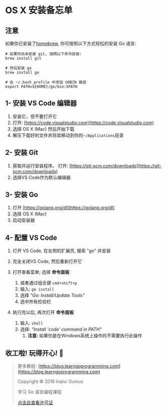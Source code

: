 # OS X 安装备忘单

## 注意

如果你已安装了[homebrew](https://brew.sh), 你可按照以下方式轻松的安装 Go 语言:

```
# 如果你尚未安装 git, 按照以下命令安装:
brew install git

# 然后安装 go
brew install go

# 在 ~/.bash_profile 中添加 GOBIN 路径
export PATH=${HOME}/go/bin:$PATH
```

## 1- 安装 VS Code 编辑器

1. 安装它，但不要打开它
2. 打开: [https://code.visualstudio.com](https://code.visualstudio.com)
3. 选择 OS X (Mac) 然后开始下载
4. 解压下载好的文件并将其移动到你的`~/Applications`目录

## 2- 安装 Git

1. 获取并运行安装程序。 打开: [https://git-scm.com/downloads](https://git-scm.com/downloads)
2. 选择VS Code作为默认编辑器

## 3- 安装 Go

1. 打开 [https://golang.org/dl](https://golang.org/dl)
2. 选择 OS X (Mac)
3. 启动安装器

## 4- 配置 VS Code

1. 打开 VS Code, 在左侧的扩展页, 搜索 "go" 并安装
2. 完全关闭VS Code, 然后重新打开它

3. 打开查看菜单; 选择 **命令面板**
    1. 或者通过组合键 `cmd+shift+p`
    2. 输入: `go install`
    3. 选择 _"Go: Install/Update Tools"_
    4. 选中所有检验栏

4. 执行完以后, 再次打开 **命令面板**
    1. 输入: `shell`
    2. 选择: _"Install 'code' command in PATH"_
        1. **注意:** 如果你是在Windows系统上操作的不需要执行此操作

## 收工啦! 玩得开心! 🤩

<div style="page-break-after: always;"></div>

> 更多教程: [https://blog.learngoprogramming.com](https://blog.learngoprogramming.com)
> 
> Copyright © 2018 Inanc Gumus
> 
> 学习 Go 语言编程课程
> 
> [点击此查看许可证](https://creativecommons.org/licenses/by-nc-sa/4.0/)
